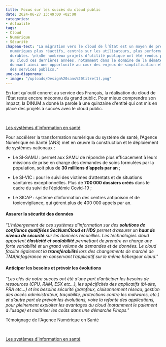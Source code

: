 ```yaml
---
title: Focus sur les succès du cloud public
date: 2024-06-27 13:49:00 +02:00
categories:
- Actualité
tags:
- Cloud
- Numérique
- Sécurité
chapeau-text: "La migration vers le cloud de l’État est un moyen de produire des services
  numériques plus réactifs, centrés sur les utilisateurs, plus performants et plus
  durables. \n\nDe nombreux projets d'utilité publique ont été rendus possibles grâce
  au cloud ces dernières années, notamment dans le domaine de la dématérialisation,
  donnant ainsi une opportunité au cœur des enjeux de simplification et d’accessibilité
  des services publics."
une-ou-diaporama:
- image: "/uploads/Design%20sans%20titre(1).png"
---
```


En tant qu'outil concret au service des Français, la réalisation du cloud de l’État reste encore méconnu du grand public. Pour mieux comprendre son impact, la DINUM a donné la parole à une quinzaine d'entité qui ont mis en place des projets à succès avec le cloud public.

<br>
<div class="lien-important"><p><a href="https://esante.gouv.fr/lagence">Les systèmes d'information en santé</a></p></div>

Pour accélérer la transformation numérique du système de santé, l’Agence Numérique en Santé (ANS) met en œuvre la construction et le déploiement de systèmes nationaux :

* Le SI-SAMU : permet aux SAMU de répondre plus efficacement à leurs missions de prise en charge des demandes de soins formulées par la population, soit plus de **30 millions d’appels par an** ;

* Le SI-VIC : pour le suivi des victimes d’attentats et  de situations sanitaires exceptionnelles. Plus de **700 000 dossiers créés** dans le cadre du suivi de l’épidémie Covid-19 ;

* Le SICAP : système d’information des centres antipoison et de toxicovigilance, qui gèrent plus de 400 000 appels par an.

#### Assurer la sécurité des données

*"L’hébergement de ces systèmes d’information sur des **solutions de confiance qualifiées SecNumCloud et HDS** permet d’assurer un **haut de niveau de sécurité** sur les données recueillies. Les technologies cloud apportent **élasticité et scalabilité** permettant de prendre en charge une forte variabilité et un grand volume de demandes et de données. Le cloud facilite également la **transférabilité** lors des changements de marché de TMA/infogérance en conservant l’applicatif sur le même hébergeur cloud."*

#### Anticiper les besoins et prévoir les évolutions

*"Les clés de notre succès ont été d’une part d’anticiper les besoins de ressources (CPU, RAM, ESX etc…), les spécificités des applicatifs (bi-site, PRA etc…) et les besoins sécurité (parefeux, cloisonnement réseau, gestion des accès administrateur, traçabilité, protections contre les malwares, etc.) et d’autre part de prévoir les évolutions, voire la refonte des applications, pour pleinement exploiter les avantages du cloud (notamment le paiement à l’usage) et maitriser les coûts dans une démarche Finops."*

Témoignage de l'Agence Numérique en Santé

<br>
<div class="lien-important"><p><a href="https://esante.gouv.fr/lagence">Les systèmes d'information en santé</a></p></div>